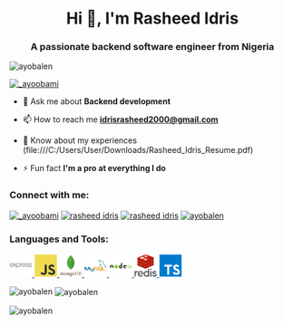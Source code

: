 <h1 align="center">Hi 👋, I'm Rasheed Idris</h1>
<h3 align="center">A passionate backend software engineer from Nigeria</h3>

<p align="left"> <img src="https://komarev.com/ghpvc/?username=ayobalen&label=Profile%20views&color=0e75b6&style=flat" alt="ayobalen" /> </p>

<p align="left"> <a href="https://twitter.com/_ayoobami" target="blank"><img src="https://img.shields.io/twitter/follow/_ayoobami?logo=twitter&style=for-the-badge" alt="_ayoobami" /></a> </p>


- 💬 Ask me about **Backend development**

- 📫 How to reach me **idrisrasheed2000@gmail.com**

- 📄 Know about my experiences (file:///C:/Users/User/Downloads/Rasheed_Idris_Resume.pdf)

- ⚡ Fun fact **I'm a pro at everything I do**

<h3 align="left">Connect with me:</h3>
<p align="left">
<a href="https://twitter.com/_ayoobami" target="blank"><img align="center" src="https://raw.githubusercontent.com/rahuldkjain/github-profile-readme-generator/master/src/images/icons/Social/twitter.svg" alt="_ayoobami" height="30" width="40" /></a>
<a href="https://linkedin.com/in/rasheed idris" target="blank"><img align="center" src="https://raw.githubusercontent.com/rahuldkjain/github-profile-readme-generator/master/src/images/icons/Social/linked-in-alt.svg" alt="rasheed idris" height="30" width="40" /></a>
<a href="https://www.hackerrank.com/rasheed idris" target="blank"><img align="center" src="https://raw.githubusercontent.com/rahuldkjain/github-profile-readme-generator/master/src/images/icons/Social/hackerrank.svg" alt="rasheed idris" height="30" width="40" /></a>
<a href="https://www.leetcode.com/ayobalen" target="blank"><img align="center" src="https://raw.githubusercontent.com/rahuldkjain/github-profile-readme-generator/master/src/images/icons/Social/leet-code.svg" alt="ayobalen" height="30" width="40" /></a>
</p>

<h3 align="left">Languages and Tools:</h3>
<p align="left"> <a href="https://expressjs.com" target="_blank" rel="noreferrer"> <img src="https://raw.githubusercontent.com/devicons/devicon/master/icons/express/express-original-wordmark.svg" alt="express" width="40" height="40"/> </a> <a href="https://developer.mozilla.org/en-US/docs/Web/JavaScript" target="_blank" rel="noreferrer"> <img src="https://raw.githubusercontent.com/devicons/devicon/master/icons/javascript/javascript-original.svg" alt="javascript" width="40" height="40"/> </a> <a href="https://www.mongodb.com/" target="_blank" rel="noreferrer"> <img src="https://raw.githubusercontent.com/devicons/devicon/master/icons/mongodb/mongodb-original-wordmark.svg" alt="mongodb" width="40" height="40"/> </a> <a href="https://www.mysql.com/" target="_blank" rel="noreferrer"> <img src="https://raw.githubusercontent.com/devicons/devicon/master/icons/mysql/mysql-original-wordmark.svg" alt="mysql" width="40" height="40"/> </a> <a href="https://nodejs.org" target="_blank" rel="noreferrer"> <img src="https://raw.githubusercontent.com/devicons/devicon/master/icons/nodejs/nodejs-original-wordmark.svg" alt="nodejs" width="40" height="40"/> </a> <a href="https://redis.io" target="_blank" rel="noreferrer"> <img src="https://raw.githubusercontent.com/devicons/devicon/master/icons/redis/redis-original-wordmark.svg" alt="redis" width="40" height="40"/> </a> <a href="https://www.typescriptlang.org/" target="_blank" rel="noreferrer"> <img src="https://raw.githubusercontent.com/devicons/devicon/master/icons/typescript/typescript-original.svg" alt="typescript" width="40" height="40"/> </a> </p>

<p><img align="left" src="https://github-readme-stats.vercel.app/api/top-langs?username=ayobalen&show_icons=true&locale=en&layout=compact" alt="ayobalen" /></p>

<p>&nbsp;<img align="center" src="https://github-readme-stats.vercel.app/api?username=ayobalen&show_icons=true&locale=en" alt="ayobalen" /></p>

<p><img align="center" src="https://github-readme-streak-stats.herokuapp.com/?user=ayobalen&" alt="ayobalen" /></p>

